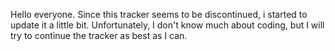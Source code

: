 Hello everyone.
Since this tracker seems to be discontinued, i started to update it a little bit.
Unfortunately, I don't know much about coding, but I will try to continue the tracker as best as I can.

